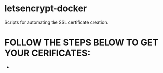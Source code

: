 # letsencrypt-docker
Scripts for automating the SSL certificate creation.

# FOLLOW THE STEPS BELOW TO GET YOUR CERIFICATES:

- 
